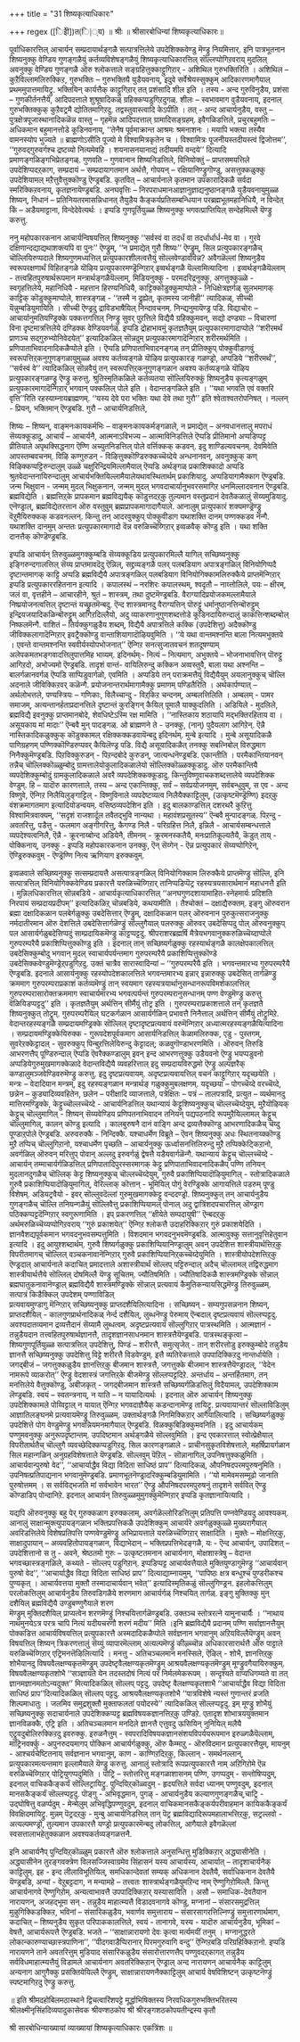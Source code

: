 +++
title = "31 शिष्यकृत्याधिकारः"

+++
regex ([िइेी])त(ि|्य)
॥ श्रीः ॥ श्रीसारबोधिन्यां शिष्यकृत्याधिकारः॥  
    
पूर्वाधिकारत्तिल् आचार्यन् सम्प्रदायार्थङ्गळै सत्पात्रत्तिलेये उपदेशिक्कवेण्डु मॆण्ड्रु नियमित्तार्. इनि पात्रभूतनान शिष्यनुक्कु वेण्डिय गुणङ्गळैयुं कर्तव्यविशेषङ्गळैयुं शिष्यकृत्याधिकारत्तिल् सॊल्लप्पोगिऱवराय् मुदलिल् अवनुक्कु वेण्डिय गुणङ्गळै ऒरु श्लोकत्ताले सङ्ग्रहित्तुक्काट्टुगिऱार् - अशिथिल गुरुभक्तिरिति । अशिथिल – कुऱैविल्लामलिरुक्किऱ, गुरुभक्तिः – गुरुभक्तियै युडैयवनाय्, इदुवे सर्वेश्रेयस्सुक्कुम् आदिकारणमागैयाल् प्रथममुपात्तमायिट्रु. भक्तियिन् कार्यत्तैक् काट्टुगिऱार् तत् प्रशंसादि शील इति । तस्य - अन्द गुरुविनुडैय, प्रशंसा – गुणकीर्तनत्तैये, आदिपदत्ताले शुश्रूषादिकळ् ग्रहिक्कप्पडुगिऱदुगळ्. शीलः – स्वभावमाग वुडैयवनाय्, इदनाल् गुरुभक्तिक्कुक् कुऱैवट्रमै द्योतितमागिऱदु. तद्वस्तुवास्त्वादि केऽपीति । तत् - अन्द आचार्यनुडैय, वस्तु – पुत्रक्षेत्रपूजास्थानादिकळॆन्न वास्तु – गृहमॆन्न आदिपदत्ताल् ग्रामादिसङ्ग्रहम्. इवैगळिडत्तिले, प्रचुरबहुमतिः – अधिकमान बहुमानत्तोडे कूडिनवनाय्, ‘‘तेनैष पूर्वमाक्रान्त आश्रमः श्रमनाशनः । मयापि भक्त्या तस्यैव वामनस्योप भुज्यते ॥ ब्राह्मणोऽसीति पूज्यो मे विश्वामित्रकृतेन च । विश्वामित्रः पूजनीयस्तदीयस्त्वं द्विजोत्तम’’, ‘‘गुरुवद्गुरुवर्गश्च द्रष्टव्यो नित्यमेवहि । शयनासनयानाद्यं तदीयमपि वन्दये’’ दित्यादि प्रमाणङ्गळिङ्गभिप्रेतङ्गळ्. गुणवति – गुणवानान शिष्यनिडत्तिले, विनियोक्तुं – प्राप्तसमयत्तिले उपदेशिप्पदऱ्‌काग, सम्प्रदायं – सम्प्रदायागतमान अर्थत्तै, गोपयन् – रक्षियानिण्ड्रुगॊण्डु, असत्तुक्कळुक्कु उपदेशियामल् मऱैत्तुवैत्तुक्कॊण्डु ऎण्ड्रबडि. कृतवित् – आचार्यनाले कृतमान उपकारादिकळै सर्वदा स्मरिक्किऱवनाय्, कृतज्ञनायॆण्ड्रबडि. अनघवृत्तिः – निरपराधमानआज्ञानुज्ञाद्यनुष्ठानङ्गळै युडैयवनायुमुळ्ळ शिष्यन्, निधानं – प्रतिनियतरमासन्निधानत् तैयुडैय कैङ्कर्यप्रतिसम्बन्धियान परब्रह्मभूतमहानिधियै, न विन्देत् किं – अडैयमाट्टाना, विन्देदेवेत्यर्थः । इप्पडि गुणपूर्तियुळ्ळ शिष्यनुक्कु भगवत्प्राप्तियिल् सन्देहमिल्लै यॆण्ड्रु करुत्तु.  
    
ननु महोपकारकनान आचार्यन्विषयत्तिल् शिष्यनुक्कु ‘‘सर्वस्वं वा तदर्धं वा तदर्धार्धार्ध-मेव वा । गुरवे दक्षिणान्दद्याद्यथाशक्त्यपि वा पुनः’’ ऎण्ड्रुम्, ‘‘न प्रमाद्येत् गुरौ शिष्यः’’ ऎण्ड्रुम्, सिल प्रत्युपकारङ्गळैच् चॊल्लियिरुप्पदाले शिष्यगुणमध्यत्तिल् प्रत्युपकारशीलत्वत्तैयुं सॊल्लवेण्डावोवॆन्न? अवैगळॆल्लां शिष्यनुडैय स्वरूपरक्षणार्थं विहितङ्गळे यॊऴिय प्रत्युपकारमण्ड्रॆन्गिऱार् इव्वर्थङ्गळै यॆल्लामित्यादिना । इव्वर्थङ्गळैयॆल्लाम् - तत्त्वहितपुरुषार्थरूपमान मन्त्रार्थङ्गळैयॆल्लाम्, मिडियनुक्कु - परमदरिद्रनुक्कु, अगत्तुक्कुळ्ळे - स्वगृहत्तिलेये, महानिधियै - महत्तान हिरण्यनिधियै, काट्टिक्कॊडुक्कुमाप्पोले - निधिक्षेत्रज्ञर्गळ् सुलभमागक् काट्टिक् कॊडुक्कुमाप्पोले, शास्त्रङ्गळ् - ‘‘तस्मै न द्रुह्येत्, कृतमस्य जानीही’’ त्यादिकळ्, सीच्ची यॆन्नुम्बडियुमायिति । सीच्ची ऎण्ड्रदु द्राविडभाषैयिल् निन्दावचनम्. निन्द्यनुमायॆण्ड्र पडि. विद्याचोरः – आचार्यानुमतियण्ड्रिक्के पक्कत्तगत्तिल् निण्ड्रु सुवर् पुऱत्तिले विद्यैयै ग्रहिक्कुमवन्, सद्यो दण्ड्याः – विचारणां विना दृष्टमात्रत्तिलेये दण्डिक्क वेण्डियवर्गळ्. इप्पडि द्रोहाभावमुं कृतज्ञतैयुम् प्रत्युपकारमागादाप्पोले ‘‘शरीरमर्थं प्राणञ्च सद्गुरुभ्योनिवेदयेत्’’ इत्यादिकळिल् सॊन्नदुम् प्रत्युपकारमागादॆन्गिऱार् शरीरमर्थमिति । प्रणिपाताभिवादनादिकळैप्पोले इति । ऎप्पडि प्रणिपाताभिवादनङ्गळ् तन् प्रीतिक्कुप् पोक्कुवीडागवुं स्वरूपत्तिऱ्‌कनुगुणङ्गळायुमुळ्ळ अवश्य कर्तव्यङ्गळे यॊऴिय प्रत्युपकारङ् गळण्ड्रो, अप्पडिये ‘‘शरीरमर्थं’’, ‘‘सर्वस्वं वे’’ त्यादिकळिल् सॊन्नवैयुं तन् स्वरूपत्तिऱ्‌कनुगुणङ्गळान अवश्य कर्तव्यङ्गळे यॊऴिय प्रत्युपकारङ्गळण्ड्रु ऎण्ड्रु करुत्तु. श्रुतिस्मृतिकळिले कर्तव्यतया सॊल्लियिरुक्कुं शिष्यनुडैय कृत्यङ्गळुम् प्रत्युपकारमागादॆन्गिऱार् भगवान् पक्कलिल् पोले इति । वेदान्तङ्गळिले इति । ‘‘यथा भगवति एवं वक्तरि वृत्ति’’रिति रहस्याम्नायब्राह्मणम्. ‘‘यस्य देवे परा भक्तिः यथा देवे तथा गुरौ’’ इति श्वेताश्वतरोपनिषत् । नल्लन् - प्रियन्, भक्तिमान् ऎण्ड्रबडि. गुरौ – आचार्यनिडत्तिले,  
    
शिष्यः – शिष्यन्, वाङ्मनःकायकर्मभिः – वाङ्मनःकायकर्मङ्गळाले, न प्रमाद्येत् – अनवधानत्तालु मपराधं सॆय्यक्कूडादु, आचार्यं – आचार्यनै, आत्मनाऽविभज्य – आत्माविनिडत्तिले ऎप्पडि प्रीतिमानो अप्पडिप्पट्ट प्रीतियाले अपृथक्सिद्धनाग ऎण्णि अच्युतनिडत्तिल् पोले वर्त्तिक्कक् कडवन्. इदु शाण्डिल्यवचनम्. देवमिवेति आपस्तम्बवचनम्. विऴि कण्गुरुडन् - विऴित्तुक्कॊण्डिरुक्कच्चॆय्देये अन्धनानवन्, अवनुक्कुक् कण् विऴिक्कप्पट्टिरुन्दालुम् उळ्ळे चक्षुरिन्द्रियमिल्लामैयाल् ऎप्पडि अर्थङ्गळ् प्रकाशिक्कादो अप्पडि श्रुतवेदान्तनायिरुन्दालुम् आचार्यभक्तियिल्लामैयालेयथावस्थितार्थम् प्रकाशियादु. अप्पडियागामैक्काग ऎण्ड्रबडि. जन्म भिक्षुवान - जन्मम् मुदल् भिक्षुकनान, जन्मम् मुदल् भगवदाचार्यानुभवरसमागिऱ धनमिल्लादवनान ऎण्ड्रबडि. ब्रह्मविद्येति । ब्रह्मत्तिऱ्‌के प्रापकमान ब्रह्मविद्ययैक् कॊडुत्तदऱ्‌कु तुल्यमान वस्तुप्रदानं देवतैकळालुं सॆय्यमुडियादु. एनॆण्ड्राल्, ब्रह्मविद्येतरत्तान ऒरु वस्तुवुम् ब्रह्मप्रापकमागादागैयाले. आनालुम् प्रत्युपकारं शक्यमण्ड्रॆण्ड्रु वॆऱुमैयिरुक्कक् कडवनल्लन्. किन्तु तन् आदरवुक्कुप् पोक्कुवीडाग यथाशक्ति दानम् पण्णक्कडव नॆन्गै. यथाशक्ति दानमुम् अन्ततः प्रत्युपकारमागादो वॆन्न वरुळिच्चॆय्गिऱार् इव्वळवैक् कॊण्डु इति । यथा शक्ति दानत्तैक् कॊण्डॆण्ड्रबडि.  
    
इप्पडि आचार्यन् तिरुवुळ्ळमुगक्कुम्बडि सॆय्यक्कूडिय प्रत्युपकारमिल्लै यागिल् सच्छिष्यनुक्कु इङ्गिरुन्दगालत्तिल् सॆय्य प्राप्तमावदॆदु ऎन्निल्, सद्द्रव्यङ्गळै पलर् पलबडियाग अपात्रङ्गळिल् विनियोगिप्पदै दृष्टान्तमागक् काट्टि अप्पडि ब्रह्मविद्यैयै अपात्रङ्गळिल् पलबडियाग विनियोगिक्कामलिरुक्कैये प्राप्तमॆन्गिऱार् इप्पडि प्रत्युपकाररहितनान इत्यादि । कपालस्थं – नरशिरः कपालस्थम्, श्वदृतौ – नाय्त्तोलिले, पयः – क्षीरम्, जलं वा, वृत्तहीने – आचारहीने, श्रुतं – शास्त्रम्, तथा दुष्टमॆण्ड्रबडि. वैराग्यादिप्रयोजकमल्लामैयाले निष्प्रयोजनत्वत्तिल् दृष्टान्तं यच्छ्रुतमॆन्बदु. ऎन्द शास्त्रमानदु वैराग्यत्तिन् पॊरुट्टुं धर्मानुष्ठानत्तिन्बॊरुट्टुम् इन्द्रियजयादिकळिन्बॊरुट्टुम् आगिऱदिल्लैयो, अदु व्याकरणानुगुणशब्दत्तोडे कूडिनदायिरुन्दालुं काकत्तिन्शब्दम्बोल् निष्फलमॆन्गै. वाशितं – तिर्यक्कुगळुडैय शब्दम्, विद्यैयै अपात्रत्तिले कक्कि (उपदेशित्तु) अदैक्कॊण्डु जीविक्कलागादॆन्गिऱार् इवट्रैक्कॊण्डु वान्ताशियागादॊऴियवुमिति । ‘‘ये यथा वान्तमश्नन्ति बाला नित्यमभुक्तये । एवन्ते वान्तमश्नन्ति स्ववीर्यस्योपभोजनात्’’ ऎन्गिऱ सनत्सुजातवचनं शतदूषण्याम् अलेपकमतभङ्गवादत्तिलुपात्तमिह भाव्यम्. इदिनर्थम्ः- नित्यं – नित्यमाग, अभुक्तये – भोजनाभावत्तिन् पॊरुट्टु आगिऱदो, अभोज्यमो ऎण्ड्रबडि. तादृशं वान्तं- वायिलिरुन्दु कक्किन अव्वस्तुवै, बाला यथा अश्नन्ति – बालर्गळानवर्गळ् ऎप्पडि साप्पिडुवार्गळो, एवमिति । अप्पडिये तन् पराक्रमत्तैयुं विद्यैयैयुम् अयलानुक्कुच् चॊल्लि अदनाले जीविक्किऱवर् कळॆन्गै. प्रयोजनान्तरार्थमागामैक्कु प्रमाणम् पण्डितैरिति । अर्थकार्पण्यात् – अर्थलोभत्तले, पण्यस्त्रियः – गणिकाः, विलैच्चान्दु - विऱ्‌किऱ चन्दनम्, अम्बलत्तिलिति । अम्बलम् - पामर समाजम्, अत्यन्तानर्हताप्रदानत्तिले दृष्टान्तं कुरङ्गिन् कैयिल् पूमालै याक्कुदलिति । अडियिले - मुदलिले, ब्रह्मविद्यै इवनुक्कु प्राप्तमानबोदे, शेवधिष्टेऽस्मि रक्ष मामिति । ‘‘नास्तिकाय शठायापि मद्भक्तिरहिताय वा । असूयकाय मां मादाः’’ ऎन्बवै मुन् पादङ्गळ्. ओ ब्राह्मणने ते - उनक्कु, (नान्) पुदैयलाग आगिऱेन्. ऎन्नै नास्तिकादिकळुक्कुक् कॊडुक्कामल् रक्षिक्कक्कडवायॆन्बदु इदिनर्थम्. मुन्बे इत्यादि । मुन्बे असूयादिकळै पाणिग्रहणम् पण्णिक्कॊण्डिरुप्पवर् कैयिलॆण्ड्र पडि. विद्यै असूयादिकळैत् तनक्कु सबत्निबोल् विरुद्धमाग निनैक्कुमॆण्ड्रबडि. पिऱविक्कुरुडन् - पिऱन्दबोदे कुरुडन्, जात्यन्धनॆण्ड्रबडि. एकान्तीति । परमैकान्तियानवन् तन्नैच् चॊल्लिक्कॊळ्ळुम्बोदु ग्रामत्तालेयोकुलादिकळालेयो सॊल्लिक्कॊळ्ळक्कूडादु. ऒरु परमैकान्तियै व्यपदेशिक्कुम्बोदुं ग्रामकुलादिकळाले अवरै व्यपदेशिक्कक्कूडादु. किन्तुविष्णुवाचकशब्दत्तालेये व्यपदेशिक्क वेण्डुम्. हि – यादॊरु कारणत्ताले, तस्य – अन्द एकान्तिक्कु, सर्वं – सर्वप्रयोजनमुम्, सर्वबन्धुवुम्, स एव - अन्द विष्णुवे, ऎन्गिऱ निलैयिलुङ्गाट्टिल् - विष्णुविनाले व्यपदेष्टव्यत्व निलैयैक्काट्टिलुम्, (उत्कृष्टमॆण्ड्रॆण्णि) इदऱ्‌कु वंशक्रमागतमाग इत्यादियोडन्वयम्. वसिष्ठव्यपदेशिन इति । इदु बालकाण्डत्तिल् दशरथरै कुऱित्तु विश्वामित्रवाक्यम्, ‘‘सदृशं राजशार्दूल तवैतद्भुवि नान्यथा । महावंशप्रसूतस्य’’ ऎन्बवै मुन्पादङ्गळ्. पिऱन्दु - अवतरित्तु, पडैत्तु - फलमाग अङ्गीगरित्तु, कैगण्ड निलै - परिग्रहित्त निलै, इन्निलै - आचार्यसम्बन्धत्ताले व्यपदेश्यत्वनिलै, ऎन्नै - क्रूरनाय्बोन्द अडियेनै, तीमनम् - क्रूरमनस्कतैयै, मनःप्रातिकूल्यतैयै, कॆडुत् ताय् - पोक्किनाय्, उनक्कु - इप्पडि महोपकारकनान उनक्कु, ऎन् सॆय्गेन् - ऎन्न प्रत्युपकारं सॆय्यप्पोगिऱेन्, ऎण्ड्रिरुक्कवुम् - ऎण्ड्रॆण्णि नित्य ऋणियाग इरुक्कवुम्.  
    
इव्वळवाले सच्छिष्यनुक्कु सत्सम्प्रदायत्तै असत्पात्रङ्गळिल् विनियोगिक्काम लिरुक्कैये प्राप्तमॆण्ड्रु सॊल्लि, इनि सत्पात्रत्तिल् विनियोगिक्कवेण्डिय प्रकारत्तै यरुळिच्चॆय्गिऱार् तानिप्पडिप्पॆट्र रहस्यत्रयसारार्थमान महाधनत्तै इति । मुन्निलधिकारत्तिल् सॊन्नबडिये - आचार्यकृत्याधिकारत्तिल् ‘‘अनघगुणदशायामाहित-स्नेहमार्यः प्रदिशति निरपायं सम्प्रदायप्रदीपम्’’ इत्यादिकळिऱ्‌ चॊन्नबडिये, कथयामीति । तैश्चोक्तं – दक्षाद्यैरुक्तम्. इङ्गु ऒरुवरान ब्रह्मा दक्षादिकळान पलबेर्गळुक्कु उबदेसित्तार् ऎण्ड्रुम्, दक्षादिकळान पलर् ऒरुवनान पुरुकुत्सराजनुक्कु नर्मदातीरमान ऒरु देशत्तिले उबदेसित्तार्गळॆण्ड्रुं सॊल्लुगैयाल् पलरुक्कु ऒरुवर् उबदेसिप्पदु पोल् ऒरुवनुक्कुप् पल आसार्यर्गळुबदेसिप्पदुं साम्प्रदायिकमॆण्ड्रु काट्टप्पट्टदु. श्रीपराशरब्रह्मर्षि मैत्रेयभगवानुक्करुळिच्चॆय्दाप्पोले गुरुपरम्परैयै प्रकाशिप्पित्तुक्कॊण्डु इति । इदनाल् तान् सच्छिष्यर्गळुक्कु रहस्यार्थङ्गळै कालक्षेपकालत्तिल् उबदेसिक्कुम्बोदु भगवान् मुदल् स्वाचार्यपर्यन्तमाग गुरुपरम्परैयै प्रकाशिप्पित्तुक्कॊण्डे उबदेसिक्कवेण्डुमॆण्ड्रेऱ्‌पडुगिऱदु. उक्तं चात्रैव सारास्वादिन्यां – ‘‘गुरुपरम्परैयै इति । भगवन्तमारभ्य गुरुपरम्परैयै ऎण्ड्रबडि. इदनाले आसार्यनुक्कु रहस्योपदेशकालत्तिले भगवन्तमारभ्य इन्नार् इन्नारुक्कु उबदेसित् तार्गळॆण्ड्रु क्रममाग गुरुपरम्पराप्रकाशं कर्तव्यमॆण्ड्रुं तान् स्वयमाग रहस्यत्रयार्थानुसन्धानरूपविमर्शकालत्तिल् गुरुपरम्परासारोक्तक्रममाग स्वाचार्यमारभ्य भगवत्पर्यन्तं गुरुपरम्परानुसन्धानम् पण्ण वेण्डुमॆण्ड्रु करुत्तु वॆळियिडप्पट्टदु’’ इति । कृतज्ञतैयुम् अर्थत्तिन् सीर्मैयुं तोट्र इति । गुरुपरम्पराप्रकाशत्ताले तन् कृतज्ञतै शिष्यनुक्कुत् तोट्रुम्. गुरुपरम्परैयिल् घटकर्गळान आसार्यर्गळिन् प्रभावत्तै निनैत्ताल् अर्थत्तिन् सीर्मैयुं तोट्रुमिऱे. वेदान्तरहस्यङ्गळै सम्प्रदायमण्ड्रिक्के सॊल्लिल् दृष्टादृष्टप्रत्यवायं वरुमॆन्गिऱार् अध्यात्मरहस्यङ्गळैयित्यादिना । सम्प्रदायमण्ड्रिक्केयिरुक्क - गुरूपदेशपूर्वकमाग आसार्यनिडत्तिल् केळामलिरुक्क, एडु - पुस्तगम्, सुवरेऱक्केट्टादल् - सुवरुक्कुप् पिन्बुऱत्तिलेयिरुन्दु केट्टादल्; कळवुगॊण्डाभरणमिति । ऒरुवन् तिरुडि आभरणत्तैप् पूण्डिरुन्दाल् ऎप्पडि ऎवरैक्कण्डालुम् इवन् इन्द आभरणत्तुक्कु उडैयवनो ऎण्ड्रु भयप्पडुवनो अप्पडियेगुरुमुखमागक्केळादे वेदान्तविद्यैयै व्यवहरित्ताल् इदु सम्प्रदायविरुद्धमो ऎण्ड्रु अल्पज्ञरैक् कण्डालुमञ्जवेण्डिवरुमॆण्ड्रु करुत्तु. इदु दृष्टप्रत्यवायम्. अदृष्टप्रत्यवायत्तिल् वचनं काट्टुगिऱार् यदृच्छयेति । मन्त्रः – वेदादियान मन्त्रम्, इदु रहस्यङ्गळान मन्त्रार्थङ् गळुक्कुमुबलक्षणम्. यदृच्छया – पोगच्चॆय्दे वरच्चॆय्दे, छन्नेन – कुड्यादिव्यवहितेन, छलेन – परीक्षादि व्याजत्ताले, पत्रेक्षितः – पत्रं – तालपत्रादि, प्रत्युत – व्यर्थमानदु मात्तिरमण्ड्रिक्के, केट्टुच्चॊल्लच्चॆय्दे - आचार्यनिडत्तिल् यथान्यायं केट्टुशिष्यनुक्कुच् चॊल्लच्चॆय्देयुम्, मुऱैयॊऴियक् केट्टुच् चॊल्लुमागिल् - शिष्यन् सॆय्यवेण्डिय प्रणिपतनाभिवादन तनियन् पद्यपठनादि रूपमुऱैयिल्लामल् केट्टुच् चॊल्लुमागिल्, कालन् कॊण्डु इत्यादि । कालबुरुषनै दानं वाङ्गि अन्द द्रव्यत्तैक्कॊण्डु आभरणादिकळैच् चॆय्दु पूण्डाऱ्‌पोले ऎण्ड्रबडि. अरुवरुक्कै - निन्दिक्कै. यश्चाधर्मेण विब्रूते – ऎवन् शिष्यनुक्कु अधः स्थितनाय्क्कॊण्डु मुऱै तप्पिच् चॊल्लुगिऱानो, यश्चाधर्मेण पृच्छति – आचार्यनुक्कु ऊर्ध्वासनत्तिलिरुन्दु मुऱै तप्पिक्केट्किऱानो, अवर्गळिल् ऒरुवन् मरित्तुप् पोवान् अल्लदु इरुवर्गळुं द्वेषत्तै यडैयवार्गळॆन्गै. यथान्यायं केट्टुच् चॊल्लच्चॆय्दे - आचार्यन् तम्माचार्यर्गळिडत्तिल् प्रणिपातादिपुरस्सरमागक् केट्टु प्रणिपाताभिवादनादिकळैप् पण्णि तनियन् मुदलानदुगळैच् चॊल्लिक् केट्ट शिष्यनुक्कुच् चॊल्लच्चॆय्देयुम्, गुरुवै प्रकाशिप्पियादॊऴियुमागिल् - स्तोत्रादिकळाले गुरुवै प्रकाशिप्पियादॊऴियुमागिल्, वेरिल्लाक् कॊत्तान् - भूमियिल् पोगुं वेरण्ड्रिक्के आगायत्तिले पडरुम् पूण्डु विशेषम्. अडियट्रवैयो - इवर् सॊल्लुवदॆल्लां गुरुमुखमागक्केट्टु वन्ददण्ड्रो. शिष्यनुक्कुत् तन् आचार्यनुडैय गुणङ्गळैच् चॊल्लि तनियन्गळैयुं सॊल्लिवैत्तु प्रकाशिप्पियामल् पोनाल् अदु द्वात्रिंशदपचारत्तिल् ऒण्ड्राग पठिक्कप्पट्टदॆन्गिऱार् स्वगुरूणामिति । इप् प्रकरणत्तिल् ‘‘क्षीयेते सम्पदायुषी’’ ऎन्बदऱ्‌कु अर्थमरुळिच्चॆय्यप्पोगिऱवराय् ‘‘गुरुं प्रकाशयेत्’’ ऎन्गिऱ श्लोकत्तै उदाहरिक्किऱार् गुरुं प्रकाशयेदिति । ज्ञानवैशद्यपूर्वकमान भगवदनुभवसम्पत्तुमिति । विशदमान भगवदनुभवमॆण्ड्रबडि. आत्मावुक्कु सत्तानुवृत्तिहेतुवान इत्यादि । इदु आयुश्शब्दार्थम्. गुरुवै शिष्यर्गळुक्कु प्रकाशिप्पियानिण्ड्रालुम् अवन् उपदेशित्त शास्त्रीयार्थत्तिऱ्‌कु विपरीतमागच् चॊल्लिल् वञ्चकनावानॆन्गिऱार् गुरुवै प्रकाशिप्पियानिऱ्‌कच्चॆय्देयुमिति । शास्त्रीयोपदेशत्तिऱ्‌कु ऎण्ड्रदाल् आचार्यनाले कदाचित् प्रमादत्ताले अशास्त्रीयार्थं सॊल्लप् पट्टिरुन्दाल् अदैच् चॊल्लामल् तद्विरुद्धमाग शास्त्रीयार्थत्तैये सॊल्लिल् दोषमिल्लै यॆण्ड्रु सूचितम्. ज्यौतिषमिति । ज्यौतिषादिकळै शास्त्रमण्ड्रिक्के सॊन्नाल् ब्रह्मघातुकनावानॆण्ड्राल् ब्रह्मविद्यैयै शास्त्रमण्ड्रिक्के सॊन्नाल् प्रत्यवायं कैमुतिकन्यायसिद्धमॆण्ड्रु तिरुवुळ्ळम्. सत्पात्रं किडैक्किल् उपदेशम् पण्णाविडिल्  
प्रत्यवायमुण्डागु मॆन्गिऱार् सच्छिष्यनुक्कु प्राप्तदशैयिलित्यादिना । सच्छिष्यन् - सम्यगुपसन्ननान शिष्यन्, प्राप्तदशैयिल् - कालगुणप्रार्थनादिकळ् नेर्न्द दशैयिल्, लुब्धनॆण्ड्रु पेरुमाय् ऎन्बदाल् दृष्टप्रत्यवायं सॊल्लप्पट्टदु. अवश्यदातव्यमान द्रव्यत्तैदानं सॆय्यामै लुब्धत्वम्. अदृष्टप्रत्यवायं सॊल्लुगिऱार् पात्रस्थमिति । आत्मज्ञानं - तन्नुडैयदान तत्त्वहितपुरुषार्थज्ञानत्तै, तादृशज्ञानसाधनमान शास्त्रत्तैयॆण्ड्रबडि. पात्रस्थङ्कृत्वा – शिष्यगुणपूर्तियुळ्ळ सत्पात्रत्तिल् उपदेशित्तु, पिण्डं – शरीरत्तै, समुत्सृजेत् - तान् शरीरत्तोडु इरुक्कुम्बोदे तन्नुडैय ज्ञानत्तै सच्छिष्यनुक्कु उपदेशित्तु विट्टे शरीरत्तै विडवेण्डुम्. इत्तै व्यतिरेकत्ताले उपपादिक्किऱदु नान्तर्धायेति । जगद्बीजं – जगत्तुक्कळुडैय ज्ञानत्तिऱ्‌कु बीजमान शास्त्रत्तै, जगत्तुक्के बीजमान शास्त्रत्तैयॆण्ड्रादल्, ‘‘वेदेन नामरूपे व्याकरोत्’’ ऎण्ड्रु वेदशास्त्रं जगत्तिऱ्‌के बीजमॆण्ड्रु सॊल्लप्पट्टदिऱे. अन्तर्धाय – अन्तर्हितमाग, तन् मनत्तिलेये वैत्तुक्कॊण्डु, अबीजकृत् - जगद्बीजमान शास्त्रत्तै सच्छिष्यर्गळिडत्तिलुं विदैयामल्, उपदेशिक्काम लॆण्ड्रबडि. स्वयं – स्वतन्त्रनाय्, न याति – न यायादित्यर्थः । इदनाल् ऒरु आचार्यन् शिष्यनुक्कु उपदेशिक्कामले पोय्विट्टाल् न यायात् ऎन्गिऱ भगवदाज्ञैयैक् कडन्दानामॆण्ड्र तायिट्रु. प्रत्यवायान्तरं सॊल्लाविडिलुम् आज्ञातिलङ्घनमे प्रत्यवायमॆण्ड्रु तिरुवुळ्ळम्. उक्तार्थङ्गळै निगमिक्किऱार् आगैयालित्यादि । सच्छिष्यर्गळुक्कु उपदेशित्ते पोग वेण्डुमॆण्ड्रु भगवन्नियमनमागैयाल् ऎण्ड्रबडि. विळक्कुबिडिक्कुमवनिति । इदु आचार्यकम् पण्णुमवनुक्कु अनुरूपदृष्टान्तम्. उपदिष्टमान अर्थङ्गळैये सॊल्लवुमिति । इन्द एवकारत्ताल् स्वोत्प्रेक्षैयाल् विपरीतार्थतैच् चॊल्लुगै व्यवच्छेदिक्कप्पडुगिऱदु. सिल कारणङ्गळाले - प्राचीनसुकृतविशेषत्ताले, महर्षिप्रायर्गळान सिल महान्गळिन् अनुग्रहविशेषत्ताले यॆण्ड्रबडि. सॊल्लवुम् पॆऱिल् - सॊन्नानागिल्,उपनिषत्तुक्कळुमिति । आचार्यवान्पुरुषो वेद’’, ‘‘आचार्याद्धैव विद्या विदिता साधिष्ठं प्राप’’ दित्यादिकळ्, औपनिषदपरमपुरुषनुमिति । उपनिषत्प्रतिपाद्यनान भगवानुमॆण्ड्रबडि. प्रमाणभूतनॆण्ड्रादरिक्कुम्बडियुमामिति । ‘‘यो मामेवमसम्मूढो जानाति पुरुषोत्तमम् । स सर्वविद्भजति मां सर्वभावेन भारत’’ ऎण्ड्रु औपनिषदपरमपुरुषनुं तादृशने सर्ववित् ऎण्ड्रु कॊण्डाडिप् पोन्दानिऱे. इदनाल् आचार्यन् तिरुवुळ्ळमुमुगक्कुमॆन्गिऱार् इप्पडि कृतज्ञानायित्यादि ।  
    
यद्यपि ऒरुवनुक्कु बहु पेर् गुरुक्कळाग इरुक्कलाम्, अवर्गळॆल्लोरिडत्तिलुम् प्रतिपत्ति पण्नवेण्डियदु आवश्यकम्. आनालुं साक्षान्मुक्त्युपायङ्गळान भक्तिप्रपत्तिकळै उपदेशिक्कुम् आचार्यरे अवर्गळुक्कुळ्ळे मुख्यरागैयाल् अवरिडत्तिलेये विशेषप्रतिपत्ति पण्णवेण्डुमॆण्ड्रु अभिप्रायत्ताले यरुळिच्चॆय्गिऱार् साक्षादिति । मुक्तेः – मोक्षत्तिऱ्‌कु, साक्षादुपायान् – अव्यवहितोपायङ्गळान, विद्याभेदान् – भक्तिप्रपत्तिभेदङ्गळै, यः - ऎन्द आचार्यन्, उपादिशत् – उपदेशित्तानो स तु - अवने, श्रेष्ठतमो गुरुः – उत्कृष्टतमनान आचार्यनाग, मोक्षशास्त्रेषु – वेदान्त भगवच्छास्त्रङ्गळिले, कथ्यते - सॊल्लप् पडुगिऱान्. इप्पडिप्पट्ट आचार्यवत्तैयाले मुक्तियुण्डागुमॆण्ड्रु ‘‘आचार्यवान् पुरुषो वेद’’, ‘‘आचार्याद्धैव विद्या विदिता साधिष्ठं प्राप’’ दित्याद्याम्नायमुम्, ‘‘पापिष्ठः क्षत्र बन्धुश्च पुण्डरीकश्च पुण्यकृत् । आचार्यवत्तया मुक्तौ तस्मादाचार्यवान् भवेत्’’ इत्यादिस्मृतिकळुं सॊल्लुगिण्ड्रन. इहलोकत्तिलुम् परलोकत्तिलुम् आचार्यनुडैय तिरुवडिगळैये शरणमाग आचार्यर्गळ् निश्चयित् तार्गळ्. इङ्गु मुक्तिक्कु मुन् दशैयिल् ब्रह्मविद्यैयै उण्डुबण्णुगैयाले शरण  
मॆण्ड्रुम् मुक्तिदशैयिल् प्राप्यत्वेन शरणमॆण्ड्रुं निश्चयित्तार्गळॆण्ड्रबडि. उक्तञ्च स्तोत्ररत्ने यामुनाचार्यैः । ‘‘नाथाय नाथमुनयेऽत्र परत्र चापि नित्यं यदीयचरणौ शरणं मदीय’’ मिति ।इनि ब्रह्मविद्यैयै प्रदानम् पण्णि सर्वाज्ञानत्तैयुम् पोक्कडित्त आचार्यविषयत्तिल् प्रत्युपकारत्तै अस्मदादिकळैप्पोले सर्वज्ञनान भगवानुम् अऱियविल्लैयॆण्ड्रुम् अवन् विषयत्तिल् शिष्यन् त्रिकरणत्तालुं सॆय्युं व्यापारमॆल्लाम् अत्यल्पमॆण्ड्रुं कीऴ्च्चॊन्न अधिकारसारार्थत्तै ऒरु पाट्टाले यरुळिच्चॆय्गिऱार् एट्रिमनत्तॆऴिलित्यादि । मनत्तु - अतिचञ्चलमान मनस्सिले, ऎऴिल् - शोभै, ज्ञानत्तिऱ्‌कु शोभैयानदु विषयवैलक्षण्यकृतमॆण्ड्रुम् उपदेष्टृवैलक्षण्यकृतमॆण्ड्रुम् आश्रयवैलक्षण्यकृतमॆण्ड्रुम् मूण्ड्रुवगैयायिरुक्कुम्. विषयवैलक्षण्यकृतशोभै ‘‘सञ्ज्ञायते येन तदस्तदोषं नित्यं परं निर्मलमेकरूपम् । सन्दृश्यते वाप्यधिगम्यते वा तत् ज्ञानमज्ञानमतोऽन्यदुक्त’’ मित्यादिकळिल् सॊल्लप् पट्टदु. उपदेष्टृ वैलक्षण्यकृतशाभै ‘‘आचार्याद्धैव विद्या विदिता साधिष्ठं प्राप’’दित्यादिकळिल् सॊल्लप् पट्टदु. आश्रयवैलक्षण्यकृतशोभै ‘‘पात्रविशेषे न्यस्तं गुणान्तरं व्रजति शिल्पमाधातुः । जलमिव समुद्रशुक्तौ मुक्ताफलतां पयोदस्ये’’ त्यादिकळिल् सॊल्लप्पट्टदु. इम् मूण्ड्रु शोभैयुं सच्छिष्यनुक्कु सदाचार्यनाले उपदेशिक्कप्पट्ट ब्रह्मविषयकज्ञानत्तिऱ्‌कु उण्डिऱे. एतादृश शोभात्रययुक्तमान ज्ञानविळक्कै, एट्रि इति । अतिचञ्चलमान मनदिले ज्ञानत्तै एत्तुवदु ऊसियिन् नुनियिल् मलैयै एट्रुवदुबोलिरुक्किऱदु इवरुक्कु. इरुळनैत्तुम् - स्वपरादिविषयकज्ञानसंशयविपर्ययरूपमान इरुळ्गळैयॆल्लाम्, माट्रिनवर्क्कु - अपुनरुदयमागप् पोक्किन आचार्यर्गळुक्कु, ऒरु कैम्माऱु - ऒरुविदमान प्रत्युपकारत्तैयुम्, मायनुम् - आश्चर्यचेष्टितनाय् सर्वज्ञनान भगवानुम्, काण - काण्गिऱदिऱ्‌कु, किल्लान् - समर्थनल्लान्, प्रत्युपकारमत्यन्तमाग इल्लामैयाले यॆण्ड्रु करुत्तु. आनालुं स्तोत्रादि रूपप्रत्युपकारत्तै नाम् अऱिगिऱोमे ऎन्न वरुळिच्चॆय्गिऱार् पोट्रियुगप्पदुमिति । पोट्रि – स्तोत्तरित्तु मङ्गळाशासनम् पण्णि, उगप्पदुम् - सन्तोषिप्पदुम्, इदनाल् वाचिककैङ्कर्यं सॊल्लिट्रायिट्रु. पुन्दियिऱ्‌कॊळ्वदुम् - हृदयत्तिले सर्वदा ध्यानम् पण्णुवदुम्, इदनाल् मानसकैङ्कर्यं सॊल्लप्पट्टदु. पॊङ्गु - अभिवृद्धमान, पुगऴ् - आचार्यनुडैय कल्याणगुणङ्गळैच्,चाट्रि - उद्घोषित्तु वळर्प्पदुम् - मेन्मेलुम् अभिवृद्धिपण्णुवदुम्, इदनाल् वाचिकमानसकैङ्कर्यपरीवाहमान कायिककैङ्कर्यं विवक्षिदमायिट्रु. मुन्नम् पॆट्रदऱ्‌कु - मुन्बु आचार्यनिडत्तिल् तान् पॆट्र ब्रह्मविद्यादिरूपमहालाभत्तिऱ्‌कु, सट्रल्लवो - अत्यल्पमण्ड्रो, तुल्यमान उपकारत्तै यण्ड्रो प्रत्युपकारमॆन्बदु लोकत्तिल्, आगैयाले इवैगळॆल्लां स्वसत्तालाभहेतुक्कळान अवश्यकर्तव्यङ्गळत्तनै.  
    
इनि आचार्यनैप् पुन्दियिऱ्‌कॊळ्ळुम् प्रकारत्तै ऒरु श्लोकत्ताले अनुसन्धित्तु मुडिक्किऱार् अद्ध्यासीनेति । अद्ध्यासीनेन तुरङ्गवक्त्रेण विलसज्जिस्वाग्रमेव सिंहासनं यस्य आचार्यस्य, आचार्यात् – तादृशाचार्यनैक् काट्टिलुम्. इह - इन्द लीलाविभूतियिल्, समधिकान्देवतां सम्यक् अधिकनान देवतैयै, सर्वाधिकनान देवतैयै यॆण्ड्रबडि, अन्यां - वेऱुबट्टदाग, न मन्यामहे – तत्त्वतः शास्त्रार्थङ्गळैयुमऱिन्द नाम् ऎण्णुगिऱोमिल्लै. किन्तु आचार्यनागवे ऎण्णुगिऱोम्. अन्यत्वाभावत्तै उपपादिक्किऱार् यस्यासाविति । असौ – समाधिक-देवतैयान नारायणन्, अजहद्भूमा सन् - तन्नुडैय माहात्म्यत्तै विडादवनागवे कॊण्डु, मग्नानां – संसारसमुद्रत्तिल् मुऴुगिक्किडक्किऱ, भविनां – संसारिकळुडैय, भवार्णव समुत्ताराय – संसारसागरत्तिल्निण्ड्रुं समुत्तारणार्थमाग, कदाचित् – शिष्यनुडैय सुकृत परिपाककालत्तिले, स्वयं - तानागवे, यस्य - यादॊरु आचार्यनुडैय, भूमिकां – वेषत्तै, आचार्यरूपत्तै ऎण्ड्रबडि. भजते – ‘‘साक्षान्नारायणो देवः कृत्वा मर्त्यमयीं तनुम् । मग्नानुद्धरते लोकान्कारुण्याच्छास्त्रपाणिना’’, ’’पीदगवाडैप्पिरानार् पिरमगुरुवागि वन्दु’’ ऎन्गिऱबडि परिग्रहिक्किऱानो. इप्पडि नारायणने ताने अवतरित्तुम् मुडियाद संसारिकळुडैय संसारोत्तारणत्तैप् पण्णुवदऱ्‌कागत् तन्नुडैय सर्वविधमाहात्म्यत्तैयुं विडामले आचार्यनाग अवतरिक्किऱान् ऎण्ड्राल् अन्द नारायणन् आचार्यनैक् काट्टिलुम् अन्यनाग आगुगैक्कु प्रसक्तियेयिल्लै ऎण्ड्रुम्, साक्षान्नारायणनैक्काट्टिलुम् आचार्य वेषविशिष्टन् उत्कृष्टनॆण्ड्रुं स्पष्टमागिऱदु ऎण्ड्रु करुत्तु.  
    
॥ इति श्रीमदहोबिलमठास्थाने द्विचत्वारिंशपट्टे मूर्द्धाभिषिक्तस्य निरवधिकगुरुभक्तिभरितस्य श्रीलक्ष्मीनृसिंहदिव्यपादुकासेवक श्रीवण्शठकोप श्री श्रीरङ्गशठकोपयतीन्द्रस्य कृतौ  
    
श्री सारबोधिन्याख्यायां व्याख्यायां शिष्यकृत्याधिकारः एकत्रिंशः ॥
